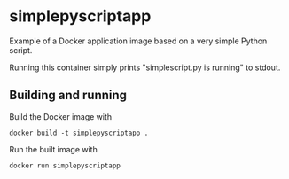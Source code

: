# simplepyscriptapp

Example of a Docker application image based on a very simple Python script.

Running this container simply prints "simplescript.py is running" to stdout.


## Building and running

Build the Docker image with
```
docker build -t simplepyscriptapp .
```

Run the built image with
```
docker run simplepyscriptapp
```
